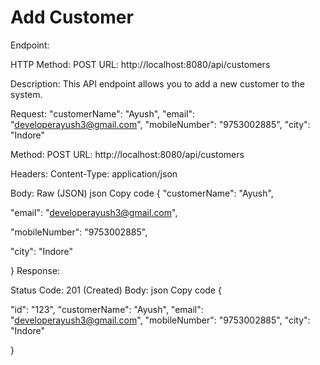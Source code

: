 #  Add Customer


Endpoint:

HTTP Method: POST
URL: http://localhost:8080/api/customers

Description:
This API endpoint allows you to add a new customer to the system.

Request:
"customerName": "Ayush",
  "email": "developerayush3@gmail.com",
  "mobileNumber": "9753002885",
  "city": "Indore"

Method: POST
URL: http://localhost:8080/api/customers

Headers:
Content-Type: application/json

Body:
Raw (JSON)
json
Copy code
{
  "customerName": "Ayush",

  "email": "developerayush3@gmail.com",
  
  "mobileNumber": "9753002885",
  
  "city": "Indore"
  
}
Response:

Status Code: 201 (Created)
Body:
json
Copy code
{

  "id": "123",
  "customerName": "Ayush",
  "email": "developerayush3@gmail.com",
  "mobileNumber": "9753002885",
  "city": "Indore"
  
}
